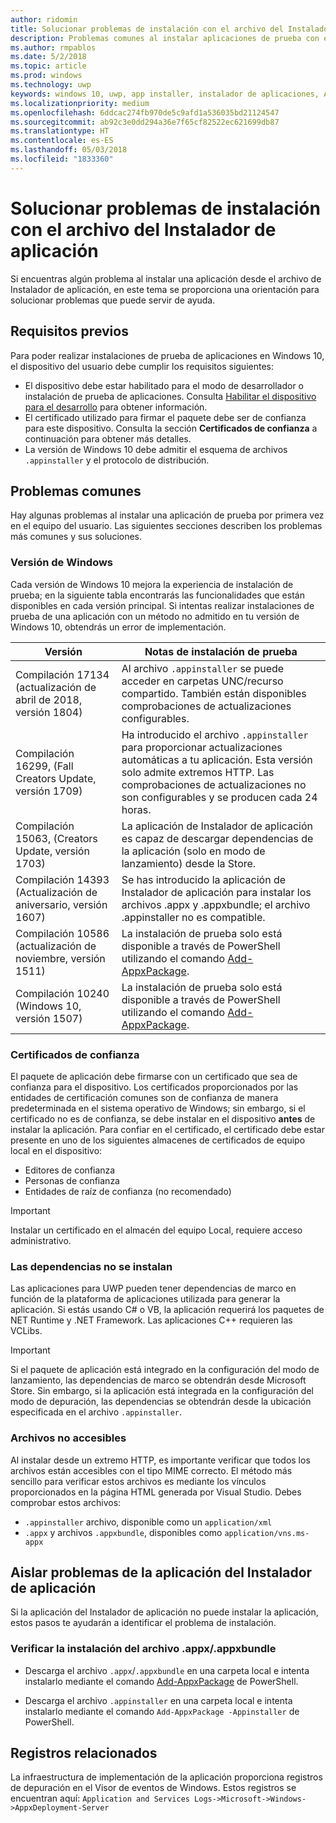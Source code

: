 ```yaml
---
author: ridomin
title: Solucionar problemas de instalación con el archivo del Instalador de aplicación
description: Problemas comunes al instalar aplicaciones de prueba con el archivo del Instalador de aplicación.
ms.author: rmpablos
ms.date: 5/2/2018
ms.topic: article
ms.prod: windows
ms.technology: uwp
keywords: windows 10, uwp, app installer, instalador de aplicaciones, AppInstaller, sideload, realizar instalación de prueba
ms.localizationpriority: medium
ms.openlocfilehash: 6ddcac274fb970de5c9afd1a536035bd21124547
ms.sourcegitcommit: ab92c3e0dd294a36e7f65cf82522ec621699db87
ms.translationtype: HT
ms.contentlocale: es-ES
ms.lasthandoff: 05/03/2018
ms.locfileid: "1833360"
---
```

# <a name="troubleshoot-installation-issues-with-the-app-installer-file"></a>Solucionar problemas de instalación con el archivo del Instalador de aplicación

Si encuentras algún problema al instalar una aplicación desde el archivo de Instalador de aplicación, en este tema se proporciona una orientación para solucionar problemas que puede servir de ayuda.

## <a name="prerequisites"></a>Requisitos previos

Para poder realizar instalaciones de prueba de aplicaciones en Windows 10, el dispositivo del usuario debe cumplir los requisitos siguientes:

- El dispositivo debe estar habilitado para el modo de desarrollador o instalación de prueba de aplicaciones. Consulta [Habilitar el dispositivo para el desarrollo](https://docs.microsoft.com/windows/uwp/get-started/enable-your-device-for-development) para obtener información.
- El certificado utilizado para firmar el paquete debe ser de confianza para este dispositivo. Consulta la sección **Certificados de confianza** a continuación para obtener más detalles.
- La versión de Windows 10 debe admitir el esquema de archivos `.appinstaller` y el protocolo de distribución.

## <a name="common-issues"></a>Problemas comunes

Hay algunas problemas al instalar una aplicación de prueba por primera vez en el equipo del usuario. Las siguientes secciones describen los problemas más comunes y sus soluciones.

### <a name="windows-version"></a>Versión de Windows

Cada versión de Windows 10 mejora la experiencia de instalación de prueba; en la siguiente tabla encontrarás las funcionalidades que están disponibles en cada versión principal. Si intentas realizar instalaciones de prueba de una aplicación con un método no admitido en tu versión de Windows 10, obtendrás un error de implementación.

| Versión | Notas de instalación de prueba |
|---------|----------------|
| Compilación 17134 (actualización de abril de 2018, versión 1804)    | Al archivo `.appinstaller` se puede acceder en carpetas UNC/recurso compartido. También están disponibles comprobaciones de actualizaciones configurables. |
| Compilación 16299, (Fall Creators Update, versión 1709) | Ha introducido el archivo `.appinstaller` para proporcionar actualizaciones automáticas a tu aplicación. Esta versión solo admite extremos HTTP. Las comprobaciones de actualizaciones no son configurables y se producen cada 24 horas. |
| Compilación 15063, (Creators Update, versión 1703)      | La aplicación de Instalador de aplicación es capaz de descargar dependencias de la aplicación (solo en modo de lanzamiento) desde la Store. |
| Compilación 14393 (Actualización de aniversario, versión 1607)   | Se has introducido la aplicación de Instalador de aplicación para instalar los archivos .appx y .appxbundle; el archivo .appinstaller no es compatible. |
| Compilación 10586 (actualización de noviembre, versión 1511)      | La instalación de prueba solo está disponible a través de PowerShell utilizando el comando [Add-AppxPackage](https://docs.microsoft.com/powershell/module/appx/add-appxpackage?view=win10-ps). |
| Compilación 10240 (Windows 10, versión 1507)           | La instalación de prueba solo está disponible a través de PowerShell utilizando el comando [Add-AppxPackage](https://docs.microsoft.com/powershell/module/appx/add-appxpackage?view=win10-ps). |

### <a name="trusted-certificates"></a>Certificados de confianza

El paquete de aplicación debe firmarse con un certificado que sea de confianza para el dispositivo. Los certificados proporcionados por las entidades de certificación comunes son de confianza de manera predeterminada en el sistema operativo de Windows; sin embargo, si el certificado no es de confianza, se debe instalar en el dispositivo **antes** de instalar la aplicación. Para confiar en el certificado, el certificado debe estar presente en uno de los siguientes almacenes de certificados de equipo local en el dispositivo:

- Editores de confianza
- Personas de confianza
- Entidades de raíz de confianza (no recomendado)

 >[!IMPORTANT]
 > Instalar un certificado en el almacén del equipo Local, requiere acceso administrativo.

### <a name="dependencies-not-installed"></a>Las dependencias no se instalan 

Las aplicaciones para UWP pueden tener dependencias de marco en función de la plataforma de aplicaciones utilizada para generar la aplicación. Si estás usando C# o VB, la aplicación requerirá los paquetes de NET Runtime y .NET Framework. Las aplicaciones C++ requieren las VCLibs.

>[!IMPORTANT] 
> Si el paquete de aplicación está integrado en la configuración del modo de lanzamiento, las dependencias de marco se obtendrán desde Microsoft Store. Sin embargo, si la aplicación está integrada en la configuración del modo de depuración, las dependencias se obtendrán desde la ubicación especificada en el archivo `.appinstaller`.

### <a name="files-not-accessible"></a>Archivos no accesibles

Al instalar desde un extremo HTTP, es importante verificar que todos los archivos están accesibles con el tipo MIME correcto. El método más sencillo para verificar estos archivos es mediante los vínculos proporcionados en la página HTML generada por Visual Studio. Debes comprobar estos archivos:

- `.appinstaller` archivo, disponible como un `application/xml`
- `.appx` y archivos `.appxbundle`, disponibles como `application/vns.ms-appx`

## <a name="isolate-app-installer-app-issues"></a>Aislar problemas de la aplicación del Instalador de aplicación

Si la aplicación del Instalador de aplicación no puede instalar la aplicación, estos pasos te ayudarán a identificar el problema de instalación.

### <a name="verify-appxappxbundle-file-installation"></a>Verificar la instalación del archivo .appx/.appxbundle

- Descarga el archivo `.appx`/`.appxbundle` en una carpeta local e intenta instalarlo mediante el comando [Add-AppxPackage](https://docs.microsoft.com/powershell/module/appx/add-appxpackage?view=win10-ps) de PowerShell.

- Descarga el archivo `.appinstaller` en una carpeta local e intenta instalarlo mediante el comando `Add-AppxPackage -Appinstaller` de PowerShell.

## <a name="related-logs"></a>Registros relacionados

La infraestructura de implementación de la aplicación proporciona registros de depuración en el Visor de eventos de Windows. Estos registros se encuentran aquí: `Application and Services Logs->Microsoft->Windows->AppxDeployment-Server`



